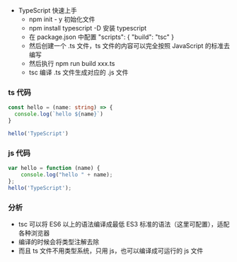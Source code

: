- TypeScript 快速上手
  - npm init - y 初始化文件
  - npm install typescript -D 安装 typescript
  - 在 package.json 中配置 "scripts": { "build": "tsc" }
  - 然后创建一个 .ts 文件，ts 文件的内容可以完全按照 JavaScript 的标准去编写
  - 然后执行 npm run build xxx.ts
  - tsc 编译 .ts 文件生成对应的 .js 文件

### ts 代码
```ts
const hello = (name: string) => {
  console.log(`hello ${name}`)
}

hello('TypeScript')

```

### js 代码
```js
var hello = function (name) {
    console.log("hello " + name);
};
hello('TypeScript');

```

### 分析
- tsc 可以将 ES6 以上的语法编译成最低 ES3 标准的语法（这里可配置），适配各种浏览器
- 编译的时候会将类型注解去除
- 而且 ts 文件不用类型系统，只用 js，也可以编译成可运行的 js 文件
